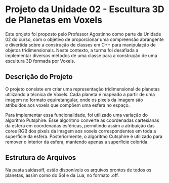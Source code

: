 # Projeto da Unidade 02 - Escultura 3D de Planetas em Voxels
Este projeto foi proposto pelo Professor Agostinho como parte da Unidade 02 do curso, com o objetivo de proporcionar uma compreensão abrangente e divertida sobre a construção de classes em C++ para manipulação de objetos tridimensionais. Neste contexto, a turma foi desafiada a implementar diversos métodos de uma classe para a construção de uma escultura 3D formada por Voxels.

## Descrição do Projeto
O projeto consiste em criar uma representação tridimensional de planetas utilizando a técnica de Voxels. Cada planeta é mapeado a partir de uma imagem no formato equiretangular, onde os pixels da imagem são atribuídos aos voxels que compõem uma esfera no espaço.

Para implementar essa funcionalidade, foi utilizado uma variação do algoritmo Putsphire. Esse algoritmo converte as coordenadas cartesianas da esfera em coordenadas esféricas, permitindo assim a atribuição das cores RGB dos pixels da imagem aos voxels correspondentes em toda a superfície da esfera. Posteriormente, o algoritmo Cutsphire é utilizado para remover o interior da esfera, mantendo apenas a superfície colorida.

## Estrutura de Arquivos
Na pasta saidasoff, estão disponíveis os arquivos prontos de todos os planetas, assim como do Sol e da Lua, no formato .off.
